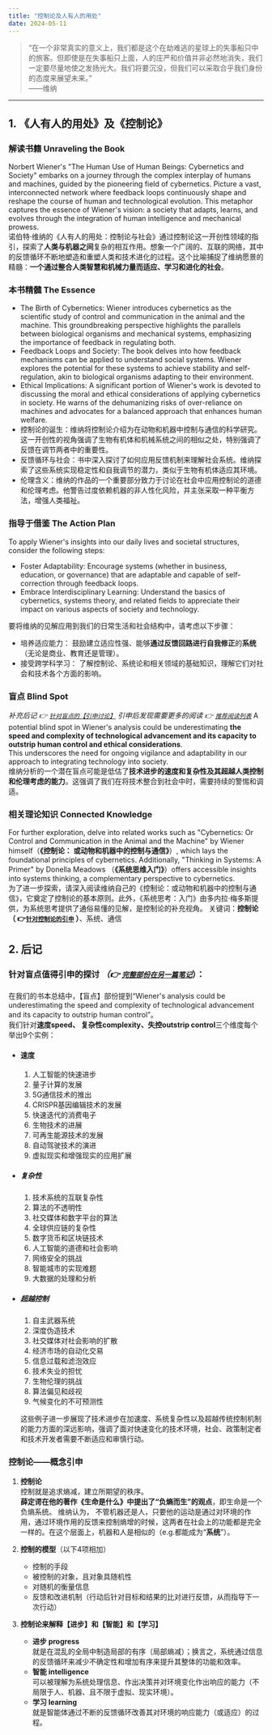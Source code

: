 ```yaml
---
title: "控制论及人有人的用处"
date: 2024-05-11
---
```


> “在一个非常真实的意义上，我们都是这个在劫难逃的星球上的失事船只中的旅客。但即使是在失事船只上面，人的庄严和价值并非必然地消失，我们一定要尽量地使之发扬光大。我们将要沉没，但我们可以采取合乎我们身份的态度来展望未来。”   
> ——维纳

---
## 1. 《人有人的用处》及《控制论》	  

### 解读书籍 Unraveling the Book
Norbert Wiener's "The Human Use of Human Beings: Cybernetics and Society" embarks on a journey through the complex interplay of humans and machines, guided by the pioneering field of cybernetics. Picture a vast, interconnected network where feedback loops continuously shape and reshape the course of human and technological evolution. This metaphor captures the essence of Wiener's vision: a society that adapts, learns, and evolves through the integration of human intelligence and mechanical prowess.  
诺伯特·维纳的《人有人的用处：控制论与社会》通过控制论这一开创性领域的指引，探索了**人类与机器之间**复杂的相互作用。想象一个广阔的、互联的网络，其中的反馈循环不断地塑造和重塑人类和技术进化的过程。这个比喻捕捉了维纳愿景的精髓：**一个通过整合人类智慧和机械力量而适应、学习和进化的社会**。


### 本书精髓 The Essence
- The Birth of Cybernetics: Wiener introduces cybernetics as the scientific study of control and communication in the animal and the machine. This groundbreaking perspective highlights the parallels between biological organisms and mechanical systems, emphasizing the importance of feedback in regulating both.
- Feedback Loops and Society: The book delves into how feedback mechanisms can be applied to understand social systems. Wiener explores the potential for these systems to achieve stability and self-regulation, akin to biological organisms adapting to their environment.
- Ethical Implications: A significant portion of Wiener's work is devoted to discussing the moral and ethical considerations of applying cybernetics in society. He warns of the dehumanizing risks of over-reliance on machines and advocates for a balanced approach that enhances human welfare.  
- 控制论的诞生：维纳将控制论介绍为在动物和机器中控制与通信的科学研究。这一开创性的视角强调了生物有机体和机械系统之间的相似之处，特别强调了反馈在调节两者中的重要性。
- 反馈循环与社会：书中深入探讨了如何应用反馈机制来理解社会系统。维纳探索了这些系统实现稳定性和自我调节的潜力，类似于生物有机体适应其环境。
- 伦理含义：维纳的作品的一个重要部分致力于讨论在社会中应用控制论的道德和伦理考虑。他警告过度依赖机器的非人性化风险，并主张采取一种平衡方法，增强人类福祉。


### 指导于借鉴 The Action Plan  
To apply Wiener's insights into our daily lives and societal structures, consider the following steps:
- Foster Adaptability: Encourage systems (whether in business, education, or governance) that are adaptable and capable of self-correction through feedback loops.
- Embrace Interdisciplinary Learning: Understand the basics of cybernetics, systems theory, and related fields to appreciate their impact on various aspects of society and technology.  

要将维纳的见解应用到我们的日常生活和社会结构中，请考虑以下步骤：
- 培养适应能力： 鼓励建立适应性强、能够**通过反馈回路进行自我修正**的**系统**（无论是商业、教育还是管理）。
- 接受跨学科学习： 了解控制论、系统论和相关领域的基础知识，理解它们对社会和技术各个方面的影响。

### 盲点 Blind Spot
*补充后记 👉 [`针对盲点的【引申讨论】`](#针对盲点值得引申的探讨)*
*引申后发现需要更多的阅读 👉 [`推荐阅读列表`](#_posts/2024-05-14-维纳思路的盲点以及浅借其思路预测如今科技前沿.md)*
A potential blind spot in Wiener's analysis could be underestimating **the speed and complexity of technological advancement and its capacity to outstrip human control and ethical considerations**.   
This underscores the need for ongoing vigilance and adaptability in our approach to integrating technology into society.  
维纳分析的一个潜在盲点可能是低估了**技术进步的速度和复杂性及其超越人类控制和伦理考虑的能力**。这强调了我们在将技术整合到社会中时，需要持续的警惕和调适。

### 相关理论知识 Connected Knowledge
For further exploration, delve into related works such as "Cybernetics: Or Control and Communication in the Animal and the Machine" by Wiener himself（**《控制论： 或动物和机器中的控制与通信》**）, which lays the foundational principles of cybernetics. Additionally, "Thinking in Systems: A Primer" by Donella Meadows （**《系统思维入门》**）offers accessible insights into systems thinking, a complementary perspective to cybernetics.  
为了进一步探索，请深入阅读维纳自己的《控制论：或动物和机器中的控制与通信》，它奠定了控制论的基本原则。此外，《系统思考：入门》由多内拉·梅多斯提供，为系统思考提供了通俗易懂的见解，是控制论的补充视角。
关键词：**控制论（ 👉[`针对控制论的引申`](#控制论——概念引申) ）**、系统、通信

## 2. 后记

### 针对盲点值得引申的探讨 *（👉 [`完整部份在另一篇笔记`](#_posts/2024-05-14-维纳思路的盲点以及浅借其思路预测如今科技前沿.md)*）：
在我们的书本总结中，【盲点】部份提到“Wiener's analysis could be underestimating the speed and complexity of technological advancement and its capacity to outstrip human control”。  
我们针对**速度speed、 复杂性complexity、失控outstrip control**三个维度每个举出9个实例：
-  #### 速度  
	1. 人工智能的快速进步
	1. 量子计算的发展
	1. 5G通信技术的推出
	1. CRISPR基因编辑技术的发展
	1. 快速迭代的消费电子
	1. 生物技术的进展
	1. 可再生能源技术的发展
	1. 自动驾驶技术的演进
	1. 虚拟现实和增强现实的应用扩展
- ##### 复杂性
	1. 技术系统的互联复杂性
	1. 算法的不透明性
	1. 社交媒体和数字平台的算法
	1. 全球供应链的复杂性
	1. 数字货币和区块链技术
	1. 人工智能的道德和社会影响
	1. 网络安全的挑战
	1. 智能城市的实现难题
	1. 大数据的处理和分析
- ##### 超越控制
	1. 自主武器系统
	1. 深度伪造技术
	1. 社交媒体对社会影响的扩散
	1. 经济市场的自动化交易
	1. 信息过载和滤泡效应
	1. 技术失业的担忧
	1. 生物伦理的挑战
	1. 算法偏见和歧视
	1. 气候变化的不可预测性

	这些例子进一步展现了技术进步在加速度、系统复杂性以及超越传统控制机制的能力方面的深远影响，强调了面对快速变化的技术环境，社会、政策制定者和技术开发者需要不断适应和审慎行动。

### 控制论——概念引申
1. **控制论**  
	控制就是追求熵减，建立所期望的秩序。  
	**薛定谔在他的著作《生命是什么》中提出了“负熵而生”的观点**，即生命是一个负熵系统。
	维纳认为， 不管机器还是人，只要他的运动是通过对环境的作用，通过环境作用的反馈来控制熵增的时候，这两者在社会上的功能都是完全一样的。在这个层面上，机器和人是相似的（e.g.都能成为“**系统**”）。

1. **控制的模型**（以下4项相加）  
	- 控制的手段
	- 被控制的对象，且对象具随机性
	- 对随机的衡量信息
	- 反馈和改进机制（行动后针对目标和结果的比对进行反馈，从而指导下一次行动）

1. **控制论来解释【进步】和【智能】和【学习】**  
	- **进步 progress**  
	就是在混乱的全局中制造局部的有序（局部熵减）；换言之，系统通过信息的反馈循环来减少不确定性和增加有序来提升其整体的功能和效率。
	- **智能 intelligence**  
	可以被理解为系统处理信息、作出决策并对环境变化作出响应的能力（不局限于人、机器、且不限于虚拟、现实环境）。
	- **学习 learning**  
	就是智能体通过不断的反馈循环改善其对环境的响应能力（或适应）的过程。
		





